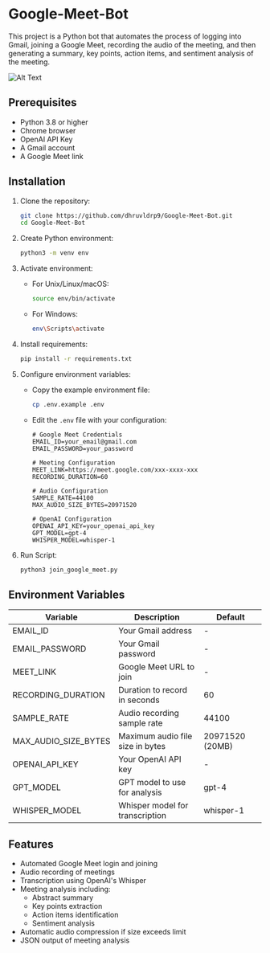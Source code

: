 # Google-Meet-Bot
This project is a Python bot that automates the process of logging into Gmail, joining a Google Meet, recording the audio of the meeting, and then generating a summary, key points, action items, and sentiment analysis of the meeting. 

![Alt Text](https://github.com/dhruvldrp9/Google-Meet-Bot/blob/main/GoogleMeetBot.jpeg)

## Prerequisites

- Python 3.8 or higher
- Chrome browser
- OpenAI API Key
- A Gmail account
- A Google Meet link

## Installation

1. Clone the repository:
   ```bash
   git clone https://github.com/dhruvldrp9/Google-Meet-Bot.git
   cd Google-Meet-Bot
   ```

2. Create Python environment:
   ```bash
   python3 -m venv env
   ```

3. Activate environment:
   - For Unix/Linux/macOS:
     ```bash
     source env/bin/activate
     ```
   - For Windows:
     ```bash
     env\Scripts\activate
     ```

4. Install requirements:
   ```bash
   pip install -r requirements.txt
   ```

5. Configure environment variables:
   - Copy the example environment file:
     ```bash
     cp .env.example .env
     ```
   - Edit the `.env` file with your configuration:
     ```
     # Google Meet Credentials
     EMAIL_ID=your_email@gmail.com
     EMAIL_PASSWORD=your_password

     # Meeting Configuration
     MEET_LINK=https://meet.google.com/xxx-xxxx-xxx
     RECORDING_DURATION=60

     # Audio Configuration
     SAMPLE_RATE=44100
     MAX_AUDIO_SIZE_BYTES=20971520

     # OpenAI Configuration
     OPENAI_API_KEY=your_openai_api_key
     GPT_MODEL=gpt-4
     WHISPER_MODEL=whisper-1
     ```

6. Run Script:
   ```bash
   python3 join_google_meet.py
   ```

## Environment Variables

| Variable | Description | Default |
|----------|-------------|---------|
| EMAIL_ID | Your Gmail address | - |
| EMAIL_PASSWORD | Your Gmail password | - |
| MEET_LINK | Google Meet URL to join | - |
| RECORDING_DURATION | Duration to record in seconds | 60 |
| SAMPLE_RATE | Audio recording sample rate | 44100 |
| MAX_AUDIO_SIZE_BYTES | Maximum audio file size in bytes | 20971520 (20MB) |
| OPENAI_API_KEY | Your OpenAI API key | - |
| GPT_MODEL | GPT model to use for analysis | gpt-4 |
| WHISPER_MODEL | Whisper model for transcription | whisper-1 |

## Features

- Automated Google Meet login and joining
- Audio recording of meetings
- Transcription using OpenAI's Whisper
- Meeting analysis including:
  - Abstract summary
  - Key points extraction
  - Action items identification
  - Sentiment analysis
- Automatic audio compression if size exceeds limit
- JSON output of meeting analysis

